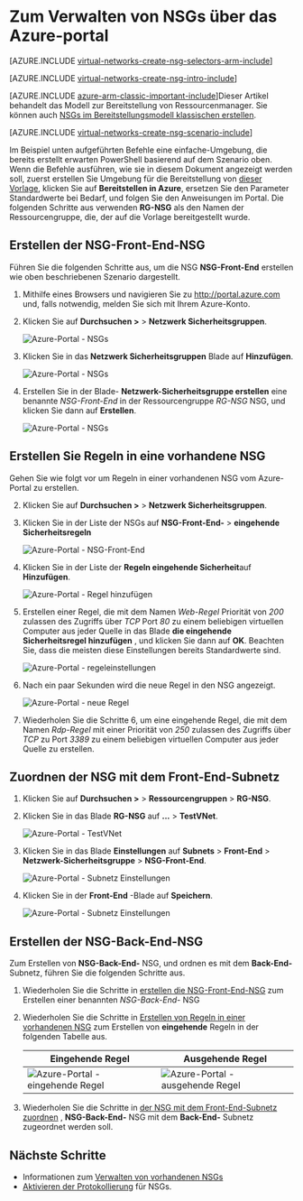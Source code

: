 <properties 
   pageTitle="So erstellen Sie in der Cloud-Modus mithilfe des Azure-Portals NSGs | Microsoft Azure"
   description="Informationen Sie zum Erstellen und Bereitstellen von NSGs in der Cloud über das Azure-portal"
   services="virtual-network"
   documentationCenter="na"
   authors="jimdial"
   manager="carmonm"
   editor="tysonn"
   tags="azure-resource-manager"
/>
<tags 
   ms.service="virtual-network"
   ms.devlang="na"
   ms.topic="article"
   ms.tgt_pltfrm="na"
   ms.workload="infrastructure-services"
   ms.date="02/04/2016"
   ms.author="jdial" />

# <a name="how-to-manage-nsgs-using-the-azure-portal"></a>Zum Verwalten von NSGs über das Azure-portal

[AZURE.INCLUDE [virtual-networks-create-nsg-selectors-arm-include](../../includes/virtual-networks-create-nsg-selectors-arm-include.md)]

[AZURE.INCLUDE [virtual-networks-create-nsg-intro-include](../../includes/virtual-networks-create-nsg-intro-include.md)]

[AZURE.INCLUDE [azure-arm-classic-important-include](../../includes/azure-arm-classic-important-include.md)]Dieser Artikel behandelt das Modell zur Bereitstellung von Ressourcenmanager. Sie können auch [NSGs im Bereitstellungsmodell klassischen erstellen](virtual-networks-create-nsg-classic-ps.md).

[AZURE.INCLUDE [virtual-networks-create-nsg-scenario-include](../../includes/virtual-networks-create-nsg-scenario-include.md)]

Im Beispiel unten aufgeführten Befehle eine einfache-Umgebung, die bereits erstellt erwarten PowerShell basierend auf dem Szenario oben. Wenn die Befehle ausführen, wie sie in diesem Dokument angezeigt werden soll, zuerst erstellen Sie Umgebung für die Bereitstellung von [dieser Vorlage](http://github.com/telmosampaio/azure-templates/tree/master/201-IaaS-WebFrontEnd-SQLBackEnd), klicken Sie auf **Bereitstellen in Azure**, ersetzen Sie den Parameter Standardwerte bei Bedarf, und folgen Sie den Anweisungen im Portal. Die folgenden Schritte aus verwenden **RG-NSG** als den Namen der Ressourcengruppe, die, der auf die Vorlage bereitgestellt wurde.

## <a name="create-the-nsg-frontend-nsg"></a>Erstellen der NSG-Front-End-NSG

Führen Sie die folgenden Schritte aus, um die NSG **NSG-Front-End** erstellen wie oben beschriebenen Szenario dargestellt.

1. Mithilfe eines Browsers und navigieren Sie zu http://portal.azure.com und, falls notwendig, melden Sie sich mit Ihrem Azure-Konto.
2. Klicken Sie auf **Durchsuchen >** > **Netzwerk Sicherheitsgruppen**.

    ![Azure-Portal - NSGs](./media/virtual-networks-create-nsg-arm-pportal/figure11.png)

3. Klicken Sie in das **Netzwerk Sicherheitsgruppen** Blade auf **Hinzufügen**.
  
    ![Azure-Portal - NSGs](./media/virtual-networks-create-nsg-arm-pportal/figure12.png)

4. Erstellen Sie in der Blade- **Netzwerk-Sicherheitsgruppe erstellen** eine benannte *NSG-Front-End* in der Ressourcengruppe *RG-NSG* NSG, und klicken Sie dann auf **Erstellen**.

    ![Azure-Portal - NSGs](./media/virtual-networks-create-nsg-arm-pportal/figure13.png)

## <a name="create-rules-in-an-existing-nsg"></a>Erstellen Sie Regeln in eine vorhandene NSG

Gehen Sie wie folgt vor um Regeln in einer vorhandenen NSG vom Azure-Portal zu erstellen.

2. Klicken Sie auf **Durchsuchen >** > **Netzwerk Sicherheitsgruppen**.

3. Klicken Sie in der Liste der NSGs auf **NSG-Front-End-** > **eingehende Sicherheitsregeln**

    ![Azure-Portal - NSG-Front-End](./media/virtual-networks-create-nsg-arm-pportal/figure2.png)

4. Klicken Sie in der Liste der **Regeln eingehende Sicherheit**auf **Hinzufügen**.

    ![Azure-Portal - Regel hinzufügen](./media/virtual-networks-create-nsg-arm-pportal/figure3.png)

5. Erstellen einer Regel, die mit dem Namen *Web-Regel* Priorität von *200* zulassen des Zugriffs über *TCP* Port *80* zu einem beliebigen virtuellen Computer aus jeder Quelle in das Blade **die eingehende Sicherheitsregel hinzufügen** , und klicken Sie dann auf **OK**. Beachten Sie, dass die meisten diese Einstellungen bereits Standardwerte sind.

    ![Azure-Portal - regeleinstellungen](./media/virtual-networks-create-nsg-arm-pportal/figure4.png)

6. Nach ein paar Sekunden wird die neue Regel in den NSG angezeigt.

    ![Azure-Portal - neue Regel](./media/virtual-networks-create-nsg-arm-pportal/figure5.png)

7. Wiederholen Sie die Schritte 6, um eine eingehende Regel, die mit dem Namen *Rdp-Regel* mit einer Priorität von *250* zulassen des Zugriffs über *TCP* zu Port *3389* zu einem beliebigen virtuellen Computer aus jeder Quelle zu erstellen.

## <a name="associate-the-nsg-to-the-frontend-subnet"></a>Zuordnen der NSG mit dem Front-End-Subnetz

1. Klicken Sie auf **Durchsuchen >** > **Ressourcengruppen** > **RG-NSG**.
2. Klicken Sie in das Blade **RG-NSG** auf **...**  >  **TestVNet**.

    ![Azure-Portal - TestVNet](./media/virtual-networks-create-nsg-arm-pportal/figure14.png)

3. Klicken Sie in das Blade **Einstellungen** auf **Subnets** > **Front-End** > **Netzwerk-Sicherheitsgruppe** > **NSG-Front-End**.

    ![Azure-Portal - Subnetz Einstellungen](./media/virtual-networks-create-nsg-arm-pportal/figure15.png)

4. Klicken Sie in der **Front-End** -Blade auf **Speichern**.

    ![Azure-Portal - Subnetz Einstellungen](./media/virtual-networks-create-nsg-arm-pportal/figure16.png)

## <a name="create-the-nsg-backend-nsg"></a>Erstellen der NSG-Back-End-NSG

Zum Erstellen von **NSG-Back-End-** NSG, und ordnen es mit dem **Back-End-** Subnetz, führen Sie die folgenden Schritte aus.

1. Wiederholen Sie die Schritte in [erstellen die NSG-Front-End-NSG](#Create-the-NSG-FrontEnd-NSG) zum Erstellen einer benannten *NSG-Back-End-* NSG
2. Wiederholen Sie die Schritte in [Erstellen von Regeln in einer vorhandenen NSG](#Create-rules-in-an-existing-NSG) zum Erstellen von **eingehende** Regeln in der folgenden Tabelle aus.

  	|Eingehende Regel|Ausgehende Regel|
  	|---|---|
  	|![Azure-Portal - eingehende Regel](./media/virtual-networks-create-nsg-arm-pportal/figure17.png)|![Azure-Portal - ausgehende Regel](./media/virtual-networks-create-nsg-arm-pportal/figure18.png)|

3. Wiederholen Sie die Schritte in [der NSG mit dem Front-End-Subnetz zuordnen](#Associate-the-NSG-to-the-FrontEnd-subnet) , **NSG-Back-End-** NSG mit dem **Back-End-** Subnetz zugeordnet werden soll.

## <a name="next-steps"></a>Nächste Schritte

- Informationen zum [Verwalten von vorhandenen NSGs](virtual-network-manage-nsg-arm-portal.md)
- [Aktivieren der Protokollierung](virtual-network-nsg-manage-log.md) für NSGs.